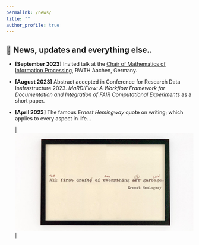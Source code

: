 ```yaml
---
permalink: /news/
title: ""
author_profile: true
---
```


## 📢 News, updates and everything else..

*   **[September 2023]** Invited talk at the [Chair of Mathematics of Information Processing](https://www.mathc.rwth-aachen.de/en/home/home/), RWTH Aachen, Germany. 

*   **[August 2023]** Abstract accepted in Conference for Research Data Insfrastructure 2023. *MaRDIFlow: A Workflow Framework for Documentation and Integration of FAIR Computational Experiments* as a short paper. 


*   **[April 2023]** The famous *Ernest Hemingway* quote on writing; which applies to every aspect in life...

    | <br/><img src='/images/firstdraft.jpg'> | 
